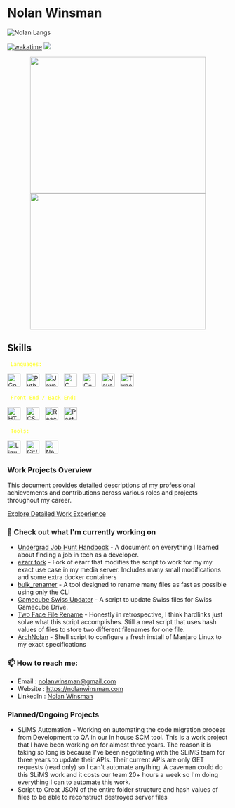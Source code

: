 # Nolan Winsman

<!-- Commented out Github Stats
<p align="center"><a href="https://github.com/anuraghazra/github-readme-stats">
  <img align="center" src="https://github-readme-stats.vercel.app/api?username=nolanwinsman&show_icons=true&theme=synthwave" />
</a></p>
-->

![Nolan Langs](https://github-readme-stats.vercel.app/api/top-langs/?username=nolanwinsman&layout=compact)

[![wakatime](https://wakatime.com/badge/user/c1e9acdf-c5d7-4b21-8793-88704324942d.svg)](https://wakatime.com/@c1e9acdf-c5d7-4b21-8793-88704324942d)
![](https://komarev.com/ghpvc/?username=nolanwinsman)

[comment]: <> (Background Color #2b213a)
[comment]: <> (Foreground Color #e5289e)

<p align="center"><a href="https://wakatime.com/@nolanwinsman">
  <img align="center" width="400" height="310" src="https://wakatime.com/share/@nolanwinsman/0f2483f5-1b52-45f6-b891-8de2f3b0ff2e.svg" />
</a>
<a href="https://wakatime.com/@nolanwinsman">
  <img align="center" width="400" height="310" src="https://wakatime.com/share/@nolanwinsman/25e8b713-fd07-450d-953b-ea691391556a.svg" />
</a></p>

## Skills

<code style="color : Yellow"> Languages:</code>

<img align="left" alt="Go" width="30px" style="padding-right:10px;" src="https://cdn.worldvectorlogo.com/logos/go-8.svg"/>
<img align="left" alt="Python" width="30px" style="padding-right:10px;" src="https://cdn.iconscout.com/icon/free/png-256/free-python-logo-icon-download-in-svg-png-gif-file-formats--brand-development-tools-pack-logos-icons-226051.png?f=webp&w=256"/>
<img align="left" alt="Java" width="30px" style="padding-right:10px;" src="https://www.svgrepo.com/show/184143/java.svg"/>
<img align="left" alt="C" width="30px" style="padding-right:10px;" src="https://upload.wikimedia.org/wikipedia/commons/thumb/1/18/ISO_C%2B%2B_Logo.svg/1822px-ISO_C%2B%2B_Logo.svg.png"/> 
<img align="left" alt="C++" width="30px" style="padding-right:10px;" src="https://upload.wikimedia.org/wikipedia/commons/thumb/1/18/ISO_C%2B%2B_Logo.svg/1822px-ISO_C%2B%2B_Logo.svg.png"/> 
<img align="left" alt="JavaScript" width="30px" style="padding-right:10px;" src="https://cdn.worldvectorlogo.com/logos/javascript-1.svg"/>
<img align="left" alt="Typescript" width="30px" style="padding-right:10px;" src="https://cdn.worldvectorlogo.com/logos/typescript.svg"/>
<br/><br/>

<code style="color : Yellow"> Front End / Back End:</code>

<img align="left" alt="HTML" width="30px" style="padding-right:10px;" src="https://cdn.iconscout.com/icon/free/png-256/free-html-5-logo-icon-download-in-svg-png-gif-file-formats--programming-langugae-language-pack-logos-icons-1175208.png"/>
<img align="left" alt="CSS" width="30px" style="padding-right:10px;" src="https://img.icons8.com/?size=100&id=21278&format=png&color=000000"/>
<img align="left" alt="React" width="30px" style="padding-right:10px;" src="https://cdn.worldvectorlogo.com/logos/react-2.svg"/>
<img align="left" alt="PostgreSQL" width="30px" style="padding-right:10px;" src="https://cdn.worldvectorlogo.com/logos/postgresql.svg"/>
<br/><br/>

<code style="color : Yellow"> Tools:</code>

<img align="left" alt="Linux" width="30px" style="padding-right:10px;" src="https://cdn.iconscout.com/icon/free/png-256/free-linux-logo-icon-download-in-svg-png-gif-file-formats--technology-social-media-company-vol-4-pack-logos-icons-2944967.png"/>
<img align="left" alt="Git/GitHub" width="30px" style="padding-right:10px;" src="https://www.svgrepo.com/show/331724/github-code-source.svg"/>
<img align="left" alt="Neovim" width="30px" style="padding-right:10px;" src="https://cdn.worldvectorlogo.com/logos/neovim.svg"/>
<br/><br/>

### Work Projects Overview

This document provides detailed descriptions of my professional achievements and contributions across various roles and projects throughout my career.

[Explore Detailed Work Experience](docs/work_experience.md)

### 👷 Check out what I'm currently working on

- [Undergrad Job Hunt Handbook](https://github.com/nolanwinsman/UndergradJobHuntHandbook) - A document on everything I learned about finding a job in tech as a developer.
- [ezarr fork](https://github.com/nolanwinsman/ezarr) - Fork of ezarr that modifies the script to work for my my exact use case in my media server. Includes many small modifications and some extra docker containers
- [bulk_renamer](https://github.com/nolanwinsman/bulk_renamer) - A tool designed to rename many files as fast as possible using only the CLI
- [Gamecube Swiss Updater](https://github.com/nolanwinsman/gc_swiss_updater) - A script to update Swiss files for Swiss Gamecube Drive.
- [Two Face File Rename](https://github.com/nolanwinsman/two-face-file-renamer) - Honestly in retrospective, I think hardlinks just solve what this script accomplishes. Still a neat script that uses hash values of files to store two different filenames for one file.
- [ArchNolan](https://github.com/nolanwinsman/ArchNolan) - Shell script to configure a fresh install of Manjaro Linux to my exact specifications

### 📫 How to reach me:

- Email : [nolanwinsman@gmail.com](nolanwinsman@gmail.com)
- Website : <https://nolanwinsman.com>
- LinkedIn : [Nolan Winsman](https://www.linkedin.com/in/nolan-winsman-72540419b/)

### Planned/Ongoing Projects

- SLiMS Automation - Working on automating the code migration process from Development to QA in our in house SCM tool. This is a work project that I have been working on for almost three years. The reason it is taking so long is because I've been negotiating with the
  SLiMS team for three years to update their APIs. Their current APIs are only GET requests (read only) so I can't automate anything. A caveman could do this SLiMS work and it costs our team 20+ hours a week so I'm doing everything I can to automate this work.
- Script to Creat JSON of the entire folder structure and hash values of files to be able to reconstruct destroyed server files
